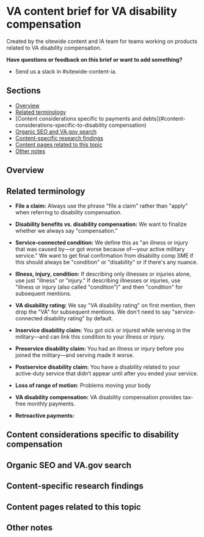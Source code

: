 # VA content brief for VA disability compensation

Created by the sitewide content and IA team for teams working on products related to VA disability compensation.

**Have questions or feedback on this brief or want to add something?**
- Send us a slack in #sitewide-content-ia.

## Sections

- [Overview](#overview)
- [Related terminology](#related-terminology)
- [Content considerations specific to payments and debts](#content-considerations-specific-to-disability compensation)
- [Organic SEO and VA.gov search](#organic-seo-and-va.gov-search)
- [Content-specific research findings](#content-specific-research-findings)
- [Content pages related to this topic](#content-pages-related-to-this-topic)
- [Other notes](#other-notes)

## Overview

## Related terminology

- **File a claim:** Always use the phrase "file a claim" rather than "apply" when referring to disability compensation. 

- **Disability benefits vs. disability compensation:** We want to finalize whether we always say "compensation."

- **Service-connected condition:** We define this as "an illness or injury that was caused by—or got worse because of—your active military service." We want to get final confirmation from disability comp SME if this should always be "condition" or "disability" or if there's any nuance.

- **Illness, injury, condition:** If describing only illnesses or injuries alone, use just "illness" or "injury." If describing illnesses or injuries, use "illness or injury (also called "condition")" and then "condition" for subsequent mentions. 

- **VA disability rating:** We say "VA disability rating" on first mention, then drop the "VA" for subsequent mentions. We don't need to say "service-connected disability rating" by default.

- **Inservice disability claim:** You got sick or injured while serving in the military—and can link this condition to your illness or injury.

- **Preservice disability claim:** You had an illness or injury before you joined the military—and serving made it worse.

- **Postservice disability claim:** You have a disability related to your active-duty service that didn’t appear until after you ended your service.

- **Loss of range of motion**: Problems moving your body

- **VA disability compensation:** VA disability compensation provides tax-free monthly payments.

- **Retroactive payments:** 

## Content considerations specific to disability compensation


## Organic SEO and VA.gov search

## Content-specific research findings

## Content pages related to this topic

## Other notes


